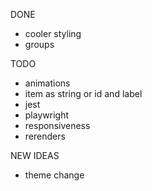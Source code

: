 DONE

- cooler styling
- groups

TODO

- animations
- item as string or id and label
- jest
- playwright
- responsiveness
- rerenders

NEW IDEAS

- theme change
